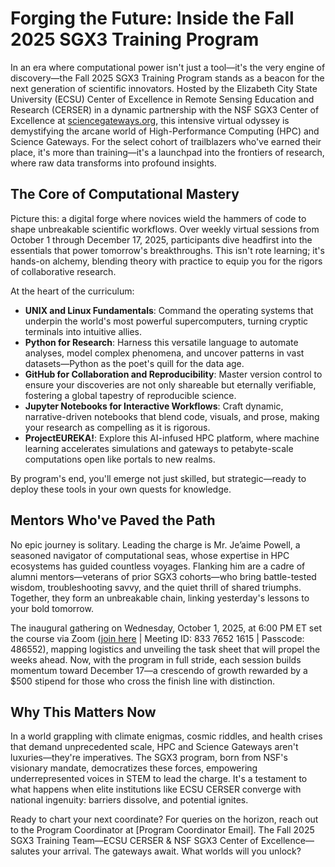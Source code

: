 # Forging the Future: Inside the Fall 2025 SGX3 Training Program

In an era where computational power isn't just a tool—it's the very engine of discovery—the Fall 2025 SGX3 Training Program stands as a beacon for the next generation of scientific innovators. Hosted by the Elizabeth City State University (ECSU) Center of Excellence in Remote Sensing Education and Research (CERSER) in a dynamic partnership with the NSF SGX3 Center of Excellence at [sciencegateways.org](https://sciencegateways.org), this intensive virtual odyssey is demystifying the arcane world of High-Performance Computing (HPC) and Science Gateways. For the select cohort of trailblazers who've earned their place, it's more than training—it's a launchpad into the frontiers of research, where raw data transforms into profound insights.

## The Core of Computational Mastery

Picture this: a digital forge where novices wield the hammers of code to shape unbreakable scientific workflows. Over weekly virtual sessions from October 1 through December 17, 2025, participants dive headfirst into the essentials that power tomorrow's breakthroughs. This isn't rote learning; it's hands-on alchemy, blending theory with practice to equip you for the rigors of collaborative research.

At the heart of the curriculum:
- **UNIX and Linux Fundamentals**: Command the operating systems that underpin the world's most powerful supercomputers, turning cryptic terminals into intuitive allies.
- **Python for Research**: Harness this versatile language to automate analyses, model complex phenomena, and uncover patterns in vast datasets—Python as the poet's quill for the data age.
- **GitHub for Collaboration and Reproducibility**: Master version control to ensure your discoveries are not only shareable but eternally verifiable, fostering a global tapestry of reproducible science.
- **Jupyter Notebooks for Interactive Workflows**: Craft dynamic, narrative-driven notebooks that blend code, visuals, and prose, making your research as compelling as it is rigorous.
- **ProjectEUREKA!**: Explore this AI-infused HPC platform, where machine learning accelerates simulations and gateways to petabyte-scale computations open like portals to new realms.

By program's end, you'll emerge not just skilled, but strategic—ready to deploy these tools in your own quests for knowledge.

## Mentors Who've Paved the Path

No epic journey is solitary. Leading the charge is Mr. Je’aime Powell, a seasoned navigator of computational seas, whose expertise in HPC ecosystems has guided countless voyages. Flanking him are a cadre of alumni mentors—veterans of prior SGX3 cohorts—who bring battle-tested wisdom, troubleshooting savvy, and the quiet thrill of shared triumphs. Together, they form an unbreakable chain, linking yesterday's lessons to your bold tomorrow.

The inaugural gathering on Wednesday, October 1, 2025, at 6:00 PM ET set the course via Zoom ([join here](https://us06web.zoom.us/j/83376521615?pwd=nu8mokH3VUvgFgxUQkQ0FZuqWSHspw.1) | Meeting ID: 833 7652 1615 | Passcode: 486552), mapping logistics and unveiling the task sheet that will propel the weeks ahead. Now, with the program in full stride, each session builds momentum toward December 17—a crescendo of growth rewarded by a $500 stipend for those who cross the finish line with distinction.

## Why This Matters Now

In a world grappling with climate enigmas, cosmic riddles, and health crises that demand unprecedented scale, HPC and Science Gateways aren't luxuries—they're imperatives. The SGX3 program, born from NSF's visionary mandate, democratizes these forces, empowering underrepresented voices in STEM to lead the charge. It's a testament to what happens when elite institutions like ECSU CERSER converge with national ingenuity: barriers dissolve, and potential ignites.

Ready to chart your next coordinate? For queries on the horizon, reach out to the Program Coordinator at [Program Coordinator Email]. The Fall 2025 SGX3 Training Team—ECSU CERSER & NSF SGX3 Center of Excellence—salutes your arrival. The gateways await. What worlds will you unlock?
